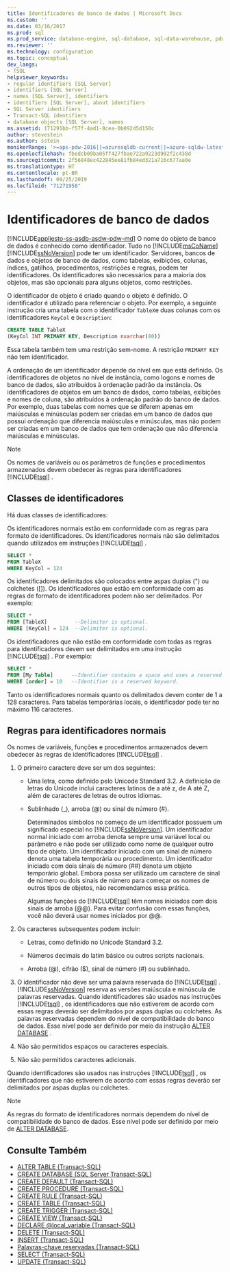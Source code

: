 ```yaml
---
title: Identificadores de banco de dados | Microsoft Docs
ms.custom: ''
ms.date: 03/16/2017
ms.prod: sql
ms.prod_service: database-engine, sql-database, sql-data-warehouse, pdw
ms.reviewer: ''
ms.technology: configuration
ms.topic: conceptual
dev_langs:
- TSQL
helpviewer_keywords:
- regular identifiers [SQL Server]
- identifiers [SQL Server]
- names [SQL Server], identifiers
- identifiers [SQL Server], about identifiers
- SQL Server identifiers
- Transact-SQL identifiers
- database objects [SQL Server], names
ms.assetid: 171291bb-f57f-4ad1-8cea-0b092d5d150c
author: stevestein
ms.author: sstein
monikerRange: '>=aps-pdw-2016||=azuresqldb-current||=azure-sqldw-latest||>=sql-server-2016||=sqlallproducts-allversions||>=sql-server-linux-2017||=azuresqldb-mi-current'
ms.openlocfilehash: fbedcb09ba05ff427fbae722a9223d902f2c438d
ms.sourcegitcommit: 2f56848ec422845ee81fb84ed321a716c677aa0e
ms.translationtype: HT
ms.contentlocale: pt-BR
ms.lasthandoff: 09/25/2019
ms.locfileid: "71271958"
---
```

# <a name="database-identifiers"></a>Identificadores de banco de dados

[!INCLUDE[appliesto-ss-asdb-asdw-pdw-md](../../includes/appliesto-ss-asdb-asdw-pdw-md.md)]
  O nome do objeto de banco de dados é conhecido como identificador. Tudo no [!INCLUDE[msCoName](../../includes/msconame-md.md)] [!INCLUDE[ssNoVersion](../../includes/ssnoversion-md.md)] pode ter um identificador. Servidores, bancos de dados e objetos de banco de dados, como tabelas, exibições, colunas, índices, gatilhos, procedimentos, restrições e regras, podem ter identificadores. Os identificadores são necessários para a maioria dos objetos, mas são opcionais para alguns objetos, como restrições.

 O identificador de objeto é criado quando o objeto é definido. O identificador é utilizado para referenciar o objeto. Por exemplo, a seguinte instrução cria uma tabela com o identificador `TableX`e duas colunas com os identificadores `KeyCol` e `Description`:

```sql
CREATE TABLE TableX
(KeyCol INT PRIMARY KEY, Description nvarchar(80))
```

 Essa tabela também tem uma restrição sem-nome. A restrição `PRIMARY KEY` não tem identificador.

 A ordenação de um identificador depende do nível em que está definido. Os identificadores de objetos no nível de instância, como logons e nomes de banco de dados, são atribuídos à ordenação padrão da instância. Os identificadores de objetos em um banco de dados, como tabelas, exibições e nomes de coluna, são atribuídos à ordenação padrão do banco de dados. Por exemplo, duas tabelas com nomes que se diferem apenas em maiúsculas e minúsculas podem ser criadas em um banco de dados que possui ordenação que diferencia maiúsculas e minúsculas, mas não podem ser criadas em um banco de dados que tem ordenação que não diferencia maiúsculas e minúsculas.

> [!NOTE]  
> Os nomes de variáveis ou os parâmetros de funções e procedimentos armazenados devem obedecer às regras para identificadores [!INCLUDE[tsql](../../includes/tsql-md.md)] .

## <a name="classes-of-identifiers"></a>Classes de identificadores

 Há duas classes de identificadores:

 Os identificadores normais estão em conformidade com as regras para formato de identificadores. Os identificadores normais não são delimitados quando utilizados em instruções [!INCLUDE[tsql](../../includes/tsql-md.md)] .

```sql
SELECT *
FROM TableX
WHERE KeyCol = 124
```

 Os identificadores delimitados são colocados entre aspas duplas (") ou colchetes ([]). Os identificadores que estão em conformidade com as regras de formato de identificadores podem não ser delimitados. Por exemplo:

```sql
SELECT *
FROM [TableX]         --Delimiter is optional.
WHERE [KeyCol] = 124  --Delimiter is optional.
```

 Os identificadores que não estão em conformidade com todas as regras para identificadores devem ser delimitados em uma instrução [!INCLUDE[tsql](../../includes/tsql-md.md)] . Por exemplo:

```sql
SELECT *
FROM [My Table]      --Identifier contains a space and uses a reserved keyword.
WHERE [order] = 10   --Identifier is a reserved keyword.
```

 Tanto os identificadores normais quanto os delimitados devem conter de 1 a 128 caracteres. Para tabelas temporárias locais, o identificador pode ter no máximo 116 caracteres.

## <a name="rules-for-regular-identifiers"></a>Regras para identificadores normais
 Os nomes de variáveis, funções e procedimentos armazenados devem obedecer às regras de identificadores [!INCLUDE[tsql](../../includes/tsql-md.md)] .

1.  O primeiro caractere deve ser um dos seguintes:

    -   Uma letra, como definido pelo Unicode Standard 3.2. A definição de letras do Unicode inclui caracteres latinos de a até z, de A até Z, além de caracteres de letras de outros idiomas.

    -   Sublinhado (_), arroba (@) ou sinal de número (#).

         Determinados símbolos no começo de um identificador possuem um significado especial no [!INCLUDE[ssNoVersion](../../includes/ssnoversion-md.md)]. Um identificador normal iniciado com arroba denota sempre uma variável local ou parâmetro e não pode ser utilizado como nome de qualquer outro tipo de objeto. Um identificador iniciado com um sinal de número denota uma tabela temporária ou procedimento. Um identificador iniciado com dois sinais de número (##) denota um objeto temporário global. Embora possa ser utilizado um caractere de sinal de número ou dois sinais de número para começar os nomes de outros tipos de objetos, não recomendamos essa prática.

         Algumas funções do [!INCLUDE[tsql](../../includes/tsql-md.md)] têm nomes iniciados com dois sinais de arroba (@@). Para evitar confusão com essas funções, você não deverá usar nomes iniciados por @@.

2.  Os caracteres subsequentes podem incluir:

    -   Letras, como definido no Unicode Standard 3.2.

    -   Números decimais do latim básico ou outros scripts nacionais.

    -   Arroba (@), cifrão ($), sinal de número (#) ou sublinhado.

3.  O identificador não deve ser uma palavra reservada do [!INCLUDE[tsql](../../includes/tsql-md.md)] . [!INCLUDE[ssNoVersion](../../includes/ssnoversion-md.md)] reserva as versões maiúscula e minúscula de palavras reservadas. Quando identificadores são usados nas instruções [!INCLUDE[tsql](../../includes/tsql-md.md)] , os identificadores que não estiverem de acordo com essas regras deverão ser delimitados por aspas duplas ou colchetes. As palavras reservadas dependem do nível de compatibilidade do banco de dados. Esse nível pode ser definido por meio da instrução [ALTER DATABASE](../../t-sql/statements/alter-database-transact-sql-compatibility-level.md) .

4.  Não são permitidos espaços ou caracteres especiais.

5.  Não são permitidos caracteres adicionais.

 Quando identificadores são usados nas instruções [!INCLUDE[tsql](../../includes/tsql-md.md)] , os identificadores que não estiverem de acordo com essas regras deverão ser delimitados por aspas duplas ou colchetes.

> [!NOTE]
> As regras do formato de identificadores normais dependem do nível de compatibilidade do banco de dados. Esse nível pode ser definido por meio de [ALTER DATABASE](../../t-sql/statements/alter-database-transact-sql-compatibility-level.md).

## <a name="see-also"></a>Consulte Também

- [ALTER TABLE &#40;Transact-SQL&#41;](../../t-sql/statements/alter-table-transact-sql.md)   
- [CREATE DATABASE &#40;SQL Server Transact-SQL&#41;](../../t-sql/statements/create-database-sql-server-transact-sql.md)   
- [CREATE DEFAULT &#40;Transact-SQL&#41;](../../t-sql/statements/create-default-transact-sql.md)   
- [CREATE PROCEDURE &#40;Transact-SQL&#41;](../../t-sql/statements/create-procedure-transact-sql.md)   
- [CREATE RULE &#40;Transact-SQL&#41;](../../t-sql/statements/create-rule-transact-sql.md)   
- [CREATE TABLE &#40;Transact-SQL&#41;](../../t-sql/statements/create-table-transact-sql.md)   
- [CREATE TRIGGER &#40;Transact-SQL&#41;](../../t-sql/statements/create-trigger-transact-sql.md)   
- [CREATE VIEW &#40;Transact-SQL&#41;](../../t-sql/statements/create-view-transact-sql.md)   
- [DECLARE @local_variable &#40;Transact-SQL&#41;](../../t-sql/language-elements/declare-local-variable-transact-sql.md)   
- [DELETE &#40;Transact-SQL&#41;](../../t-sql/statements/delete-transact-sql.md)   
- [INSERT &#40;Transact-SQL&#41;](../../t-sql/statements/insert-transact-sql.md)   
- [Palavras-chave reservadas &#40;Transact-SQL&#41;](../../t-sql/language-elements/reserved-keywords-transact-sql.md)   
- [SELECT &#40;Transact-SQL&#41;](../../t-sql/queries/select-transact-sql.md)   
- [UPDATE &#40;Transact-SQL&#41;](../../t-sql/queries/update-transact-sql.md)  
